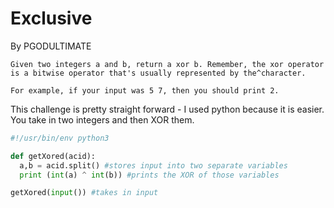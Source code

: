 # Exclusive

By PGODULTIMATE

```
Given two integers a and b, return a xor b. Remember, the xor operator is a bitwise operator that's usually represented by the^character.

For example, if your input was 5 7, then you should print 2.
```

This challenge is pretty straight forward - I used python because it is easier. You take in two integers and then XOR them.

```py
#!/usr/bin/env python3

def getXored(acid):
  a,b = acid.split() #stores input into two separate variables
  print (int(a) ^ int(b)) #prints the XOR of those variables

getXored(input()) #takes in input
```




